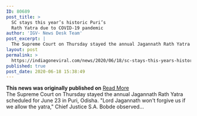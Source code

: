 ```yaml
---
ID: 80689
post_title: >
  SC stays this year’s historic Puri’s
  Rath Yatra due to COVID-19 pandemic
author: 'IGV- News Desk Team'
post_excerpt: |
  The Supreme Court on Thursday stayed the annual Jagannath Rath Yatra scheduled for June 23 in Puri, Odisha. "Lord Jagannath won't forgive us if we allow the yatra," Chief Justice S.A. Bobde observed…
layout: post
permalink: >
  https://indiagoneviral.com/news/2020/06/18/sc-stays-this-years-historic-puris-rath-yatra-due-to-covid-19-pandemic/80689/india-gone-viral/
published: true
post_date: 2020-06-18 15:38:49
---
```

<b>This news was originally published on</b> <a href="https://www.thehindu.com/news/national/sc-stays-this-years-historic-puris-rath-yatra-due-to-covid-19-pandemic/article31858629.ece" class="button purchase" rel="nofollow noopener noreferrer" target="_blank">Read More</a> <br/>The Supreme Court on Thursday stayed the annual Jagannath Rath Yatra scheduled for June 23 in Puri, Odisha.
"Lord Jagannath won't forgive us if we allow the yatra," Chief Justice S.A. Bobde observed…